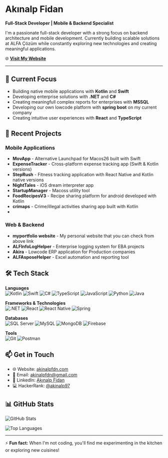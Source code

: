 # Akınalp Fidan

**Full-Stack Developer | Mobile & Backend Specialist**

I'm a passionate full-stack developer with a strong focus on backend architecture and mobile development. Currently building scalable solutions at ALFA Çözüm while constantly exploring new technologies and creating meaningful applications.

🌐 **[Visit My Website](https://akinalpfdn.com/)**

---

## 🚀 Current Focus

- Building native mobile applications with **Kotlin** and **Swift**
- Developing enterprise solutions with **.NET** and **C#**
- Creating meaningfull complex reports for enterprises with **MSSQL** 
- Developing our own lowcode platform with **spring boot** on my current company
- Creating intuitive user experiences with **React** and **TypeScript**

## 💼 Recent Projects

### Mobile Applications
- **MovApp** - Alternative Launchpad for Macos26  built with Swift
- **ExpenseTracker** - Cross-platform expense tracking app (Swift & Kotlin versions)
- **StepRush** - Fitness tracking application with React Native and Kotlin native versions
- **NightTales** - iOS dream interpreter app
- **StartupManager** - Macoss utility tool
- **FoodRecipesV3** - Recipe sharing platform for android developed with Kotlin
- **crimaps** - Crime/illegal activities sharing app built with Kotlin
- 
### Web & Backend

- **myportfolio website** - My personal website that you can check from above link
- **ALFInfoLogHelper** - Enterprise logging system for EBA projects
- **Akira** - Lowcode ERP application for Production companies
- **ALFAsposeHelper** - Excel automation and reporting tool

## 🛠️ Tech Stack

**Languages**  
![Kotlin](https://img.shields.io/badge/Kotlin-7F52FF?style=flat&logo=kotlin&logoColor=white)
![Swift](https://img.shields.io/badge/Swift-FA7343?style=flat&logo=swift&logoColor=white)
![C#](https://img.shields.io/badge/C%23-239120?style=flat&logo=c-sharp&logoColor=white)
![TypeScript](https://img.shields.io/badge/TypeScript-3178C6?style=flat&logo=typescript&logoColor=white)
![JavaScript](https://img.shields.io/badge/JavaScript-F7DF1E?style=flat&logo=javascript&logoColor=black)
![Python](https://img.shields.io/badge/Python-3776AB?style=flat&logo=python&logoColor=white)
![Java](https://img.shields.io/badge/Java-007396?style=flat&logo=java&logoColor=white)

**Frameworks & Technologies**  
![.NET](https://img.shields.io/badge/.NET-512BD4?style=flat&logo=dotnet&logoColor=white)
![React](https://img.shields.io/badge/React-61DAFB?style=flat&logo=react&logoColor=black)
![React Native](https://img.shields.io/badge/React_Native-61DAFB?style=flat&logo=react&logoColor=black)
![Spring](https://img.shields.io/badge/Spring-6DB33F?style=flat&logo=spring&logoColor=white)

**Databases**  
![SQL Server](https://img.shields.io/badge/SQL_Server-CC2927?style=flat&logo=microsoft-sql-server&logoColor=white)
![MySQL](https://img.shields.io/badge/MySQL-4479A1?style=flat&logo=mysql&logoColor=white)
![MongoDB](https://img.shields.io/badge/MongoDB-47A248?style=flat&logo=mongodb&logoColor=white)
![Firebase](https://img.shields.io/badge/Firebase-FFCA28?style=flat&logo=firebase&logoColor=black)

**Tools**  
![Git](https://img.shields.io/badge/Git-F05032?style=flat&logo=git&logoColor=white)
![Postman](https://img.shields.io/badge/Postman-FF6C37?style=flat&logo=postman&logoColor=white)

## 📫 Get in Touch

- 🌐 Website: [akinalpfdn.com](https://akinalpfdn.com/)
- 📧 Email: akinalpfdn@gmail.com
- 💼 LinkedIn: [Akınalp Fidan](https://linkedin.com/in/akınalp-fidan-0b681616a)
- 💻 HackerRank: [@akinalp97](https://www.hackerrank.com/akinalp97)

## 📊 GitHub Stats

![GitHub Stats](https://github-readme-stats.vercel.app/api?username=akinalpfdn&show_icons=true&theme=radical&hide_border=true)

![Top Languages](https://github-readme-stats.vercel.app/api/top-langs/?username=akinalpfdn&layout=compact&theme=radical&hide_border=true)

---

⚡ **Fun fact:** When I'm not coding, you'll find me experimenting in the kitchen or exploring new cuisines!
